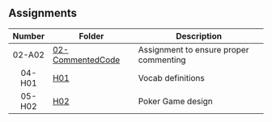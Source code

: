 
## Assignments

| Number | Folder | Description |
| :----: | ------ | ----------- |
| 02-A02|  [02-CommentedCode](https://github.com/duland94/2143-OOP-dunusinghe/blob/master/Assignments/02-CommentedCode/main.cpp)|   Assignment to ensure proper commenting | 
| 04-H01|  [H01](https://github.com/duland94/2143-OOP-dunusinghe/tree/master/Assignments/H01)|  Vocab definitions  | 
| 05-H02|  [H02](https://github.com/duland94/2143-OOP-dunusinghe/tree/master/Assignments/H02)| Poker Game design  |                 
                             
